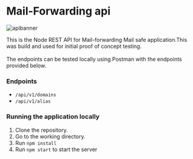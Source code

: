 # Mail-Forwarding api
![apibanner](https://user-images.githubusercontent.com/54775196/114238492-52edcd00-99a2-11eb-823a-fcde0b382b6f.png)

This is the Node REST API for Mail-forwarding Mail safe application.This was build and used for initial proof of concept testing.<br><br>The endpoints can be tested locally using Postman with the endpoints provided below.

### Endpoints
- `/api/v1/domains`
- `/api/v1/alias`


### Running the application locally
1. Clone the repository.
2. Go to the working directory.
3. Run `npm install`
4. Run `npm start` to start the server
